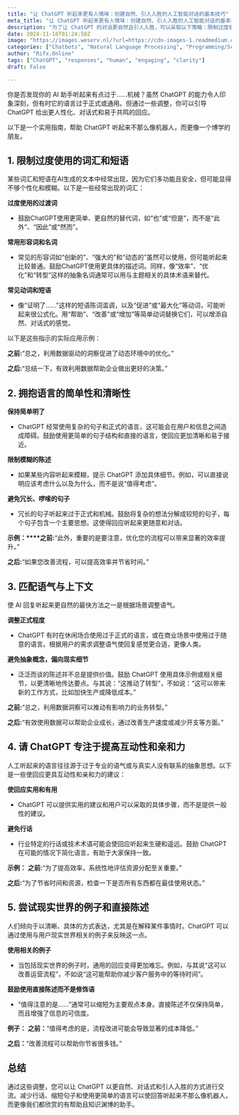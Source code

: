 ```yaml
---
title: "让 ChatGPT 听起来更有人情味：创建自然、引人入胜的人工智能对话的基本技巧"
meta_title: "让 ChatGPT 听起来更有人情味：创建自然、引人入胜的人工智能对话的基本技巧"
description: "为了让 ChatGPT 的对话更自然且引人入胜，可以采取以下策略：限制过度使用的词汇和短语，保持语言简单明了，调整语气以匹配上下文，增强互动性与亲和力，并使用现实世界的例子和直接陈述。这些方法可以有效减少机械感，使 AI 的回应更具人性化和实用性。"
date: 2024-11-16T01:24:58Z
image: "https://images.weserv.nl/?url=https://cdn-images-1.readmedium.com/v2/resize:fit:800/1*wdWBBG4fJhHVwdoDelYkkQ.png"
categories: ["Chatbots", "Natural Language Processing", "Programming/Scripting"]
author: "Rifx.Online"
tags: ["ChatGPT", "responses", "human", "engaging", "clarity"]
draft: False

---
```






你是否发现你的 AI 助手听起来有点过于……机械？虽然 ChatGPT 的能力令人印象深刻，但有时它的语言过于正式或通用。但通过一些调整，你可以引导 ChatGPT 给出更人性化、对话式和易于共鸣的回应。

以下是一个实用指南，帮助 ChatGPT 听起来不那么像机器人，而更像一个博学的朋友。

## 1\. 限制过度使用的词汇和短语

某些词汇和短语在AI生成的文本中经常出现，因为它们多功能且安全，但可能显得不够个性化和模糊。以下是一些经常出现的词汇：

**过度使用的过渡词**

* 鼓励ChatGPT使用更简单、更自然的替代词，如“也”或“但是”，而不是“此外”、“因此”或“然而”。

**常用形容词和名词**

* 常见的形容词如“创新的”、“强大的”和“动态的”虽然可以使用，但可能听起来比较普通。鼓励ChatGPT使用更具体的描述词。同样，像“效率”、“优化”和“转型”这样的抽象名词通常可以用与主题相关的具体术语来替代。

**常见动词和短语**

* 像“证明了……”这样的短语陈词滥调，以及“促进”或“最大化”等动词，可能听起来很公式化。用“帮助”、“改善”或“增加”等简单动词替换它们，可以增添自然、对话式的感觉。

以下是这些指示的实际应用示例：

**之前:**“总之，利用数据驱动的洞察促进了动态环境中的优化。”

**之后:**“总结一下，有效利用数据帮助企业做出更好的决策。”

## 2\. 拥抱语言的简单性和清晰性

**保持简单明了**

* ChatGPT 经常使用复杂的句子和正式的语言，这可能会在用户和信息之间造成障碍。鼓励使用更简单的句子结构和直接的语言，使回应更加清晰和易于接近。

**限制模糊的陈述**

* 如果某些内容听起来模糊，提示 ChatGPT 添加具体细节。例如，可以直接说明应该考虑什么以及为什么，而不是说“值得考虑”。

**避免冗长、啰嗦的句子**

* 冗长的句子听起来过于正式和机械。鼓励将复杂的想法分解成较短的句子，每个句子包含一个主要思想。这使得回应听起来更随意和对话。

**示例：****之前:**“此外，重要的是要注意，优化您的流程可以带来显著的效率提升。”

**之后:**“如果您改善流程，可以提高效率并节省时间。”

## 3\. 匹配语气与上下文

使 AI 回复听起来更自然的最快方法之一是根据场景调整语气。

**调整正式程度**

* ChatGPT 有时在休闲场合使用过于正式的语言，或在商业场景中使用过于随意的语言。根据用户的需求调整语气使回复感觉更合适，更像人类。

**避免抽象概念，偏向现实细节**

* 泛泛而谈的陈述并不总是提供价值。鼓励 ChatGPT 使用具体示例或相关细节，以更清晰地传达要点。与其说：“这推动了转型”，不如说：“这可以带来新的工作方式，比如加快生产或降低成本。”

**之前:**“总之，利用数据洞察可以推动有影响力的业务转型。”

**之后:**“有效使用数据可以帮助企业成长，通过改善生产速度或减少开支等方面。”

## 4\. 请 ChatGPT 专注于提高互动性和亲和力

人工听起来的语言往往源于过于专业的语气或与真实人没有联系的抽象思想。以下是一些使回应更具互动性和亲和力的建议：

**使回应实用和有用**

* ChatGPT 可以提供实用的建议和用户可以采取的具体步骤，而不是提供一般性的建议。

**避免行话**

* 行业特定的行话或技术术语可能会使回应听起来生硬和遥远。鼓励 ChatGPT 在可能的情况下简化语言，有助于大家保持一致。

**示例：** **之前:**“为了提高效率，系统性地评估资源分配至关重要。”

**之后:**“为了节省时间和资源，检查一下是否所有东西都在最佳使用状态。”

## 5\. 尝试现实世界的例子和直接陈述

人们倾向于以清晰、具体的方式表达，尤其是在解释某件事情时。ChatGPT 可以通过使用与用户现实世界相关的例子来反映这一点。

**使用相关的例子**

* 当包括现实世界的例子时，通用的回应变得更加难忘。例如，与其说“这可以改善运营流程”，不如说“这可能帮助你减少客户服务中的等待时间”。

**鼓励使用直接陈述而不是修饰语**

* “值得注意的是……”通常可以缩短为主要观点本身。直接陈述不仅保持简单，而且增强了信息的可信度。

**例子：** **之前：**“值得考虑的是，流程改进可能会导致显著的成本降低。”

**之后：**“改善流程可以帮助你节省很多钱。”

## 总结

通过这些调整，您可以让 ChatGPT 以更自然、对话式和引人入胜的方式进行交流。减少行话、缩短句子和使用更简单的语言可以使回答听起来不那么像机器人，而更像我们都欣赏的有帮助且知识渊博的助手。

